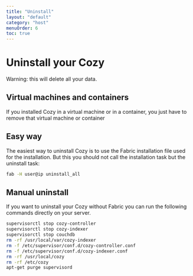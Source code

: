 ```yaml
---
title: "Uninstall"
layout: "default"
category: "host"
menuOrder: 6
toc: true
---
```


# Uninstall your Cozy
Warning: this will delete all your data.

## Virtual machines and containers

If you installed Cozy in a virtual machine or in a container, you just have
to remove that virtual machine or container


## Easy way

The easiest way to uninstall Cozy is to use the Fabric installation file used
for the installation. But this you should not call the installation task but
the uninstall task:

```bash
fab -H user@ip uninstall_all
```

## Manual uninstall

If you want to uninstall your Cozy without Fabric you can run the following
commands directly on your server.

```bash
supervisorctl stop cozy-controller
supervisorctl stop cozy-indexer
supervisorctl stop couchdb
rm -rf /usr/local/var/cozy-indexer
rm -f /etc/supervisor/conf.d/cozy-controller.conf
rm -f /etc/supervisor/conf.d/cozy-indexer.conf
rm -rf /usr/local/cozy
rm -rf /etc/cozy
apt-get purge supervisord
```
